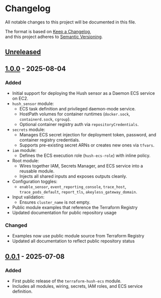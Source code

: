 # Changelog

All notable changes to this project will be documented in this file.

The format is based on [Keep a Changelog](https://keepachangelog.com/en/1.1.0/),  
and this project adheres to [Semantic Versioning](https://semver.org/spec/v2.0.0.html).

## [Unreleased]

## [1.0.0] - 2025-08-04

### Added

- Initial support for deploying the Hush sensor as a Daemon ECS service on EC2.
- `hush_sensor` module:
  - ECS task definition and privileged daemon-mode service.
  - HostPath volumes for container runtimes (`docker.sock`, `containerd.sock`, `cgroup`).
  - Optional container registry auth via `repositoryCredentials`.
- `secrets` module:
  - Manages ECS secret injection for deployment token, password, and container registry credentials.
  - Supports pre-existing secret ARNs or creates new ones via `tfvars`.
- `iam` module:
  - Defines the ECS execution role (`hush-ecs-role`) with inline policy.
- Root module:
  - Wires together IAM, Secrets Manager, and ECS service into a reusable module.
  - Injects all shared inputs and exposes outputs cleanly.
- Configuration toggles:
  - `enable_sensor`, `event_reporting_console`, `trace_host`, `trace_pods_default`, `report_tls`, `akeyless_gateway_domain`.
- Input validation:
  - Ensures `cluster_name` is not empty.
- Public module examples that reference the Terraform Registry
- Updated documentation for public repository usage

### Changed
- Examples now use public module source from Terraform Registry
- Updated all documentation to reflect public repository status

## [0.0.1] - 2025-07-08

### Added

- First public release of the `terraform-hush-ecs` module.
- Includes all modules, wiring, secrets, IAM roles, and ECS service definition.

[unreleased]: https://github.com/hushsecurity/terraform-hush-ecs/compare/v1.0.0...HEAD
[1.0.0]: https://github.com/hushsecurity/terraform-hush-ecs/compare/v0.0.1...v1.0.0
[0.0.1]: https://github.com/hushsecurity/terraform-hush-ecs/releases/tag/v0.0.1
